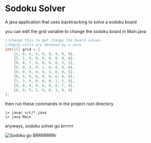 # Sodoku Solver
A java application that uses backtracking to solve a 
sodoku board

you can edit the grid variable to change the sodoku board in Main.java
```java
//change this to get change the board values
//Empty cells are denoted by a zero
int[][] grid = { 
    {3, 0, 6, 5, 0, 8, 4, 0, 0}, 
    {5, 2, 0, 0, 0, 0, 0, 0, 0}, 
    {0, 8, 7, 0, 0, 0, 0, 3, 1}, 
    {0, 0, 3, 0, 1, 0, 0, 8, 0}, 
    {9, 0, 0, 8, 6, 3, 0, 0, 5}, 
    {0, 5, 0, 0, 9, 0, 6, 0, 0}, 
    {1, 3, 0, 0, 0, 0, 2, 5, 0}, 
    {0, 0, 0, 0, 0, 0, 0, 7, 4}, 
    {0, 0, 5, 2, 0, 6, 3, 0, 0} 
};
```
then run these commands in the project root directory 
```
\> javac src/*.java
\> java Main
```

anyways, sodoku solver go brrrrrr

![Sodoku go BRRRRRRRr](https://media.giphy.com/media/rnuzpZZIfj4vc8Au3N/giphy.gif)
